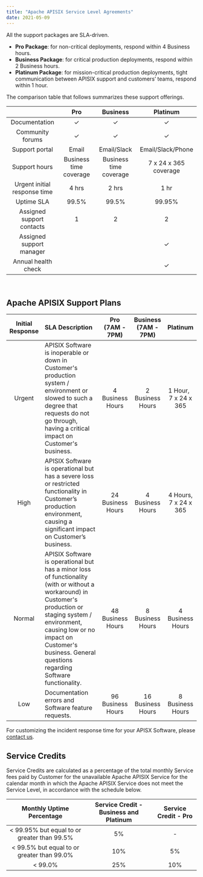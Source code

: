 ```yaml
---
title: "Apache APISIX Service Level Agreements"
date: 2021-05-09
---
```


All the support packages are SLA-driven.

- **Pro Package**: for non-critical deployments, respond within 4 Business hours.
- **Business Package**: for critical production deployments, respond within 2 Business hours.
- **Platinum Package**: for mission-critical production deployments, tight communication between APISIX support and customers’ teams, respond within 1 hour.

The comparison table that follows summarizes these support offerings.

|            &nbsp;            |          Pro           |        Business        |       Platinum        |
| :--------------------------: | :--------------------: | :--------------------: | :-------------------: |
|        Documentation         |           ✓            |           ✓            |           ✓           |
|       Community forums       |           ✓            |           ✓            |           ✓           |
|        Support portal        |         Email          |      Email/Slack       |   Email/Slack/Phone   |
|        Support hours         | Business time coverage | Business time coverage | 7 x 24 x 365 coverage |
| Urgent initial response time |         4 hrs          |         2 hrs          |         1 hr          |
|          Uptime SLA          |         99.5%          |         99.5%          |        99.95%         |
|  Assigned support contacts   |           1            |           2            |           2           |
|   Assigned support manager   |                        |                        |           ✓           |
|     Annual health check      |                        |                        |           ✓           |

<br />

## Apache APISIX Support Plans

| Initial Response | SLA Description                                                                                                                                                                                                                                                    |  Pro (7AM - 7PM)  | Business (7AM - 7PM) |          Platinum           |
| :--------------: | :----------------------------------------------------------------------------------------------------------------------------------------------------------------------------------------------------------------------------------------------------------------- | :---------------: | :------------------: | :-------------------------: |
|      Urgent      | APISIX Software is inoperable or down in Customer's production system / environment or slowed to such a degree that requests do not go through, having a critical impact on Customer's business.                                                                   | 4 Business Hours  |   2 Business Hours   | 1 Hour, &nbsp; 7 x 24 x 365 |
|       High       | APISIX Software is operational but has a severe loss or restricted functionality in Customer’s production environment, causing a significant impact on Customer’s business.                                                                                        | 24 Business Hours |   4 Business Hours   |    4 Hours, 7 x 24 x 365    |
|      Normal      | APISIX Software is operational but has a minor loss of functionality (with or without a workaround) in Customer's production or staging system / environment, causing low or no impact on Customer's business. General questions regarding Software functionality. | 48 Business Hours |   8 Business Hours   |      4 Business Hours       |
|       Low        | Documentation errors and Software feature requests.                                                                                                                                                                                                                | 96 Business Hours |  16 Business Hours   |      8 Business Hours       |

For customizing the incident response time for your APISX Software, please <a href="mailto:wenming@api7.ai">contact us</a>.

## Service Credits

Service Credits are calculated as a percentage of the total monthly Service fees paid by Customer for the unavailable Apache APISIX Service for the calendar month in which the Apache APISIX Service does not meet the Service Level, in accordance with the schedule below.

|          Monthly Uptime Percentage          | Service Credit - Business and Platinum | Service Credit - Pro |
| :-----------------------------------------: | :------------------------------------: | :------------------: |
| < 99.95% but equal to or greater than 99.5% |                   5%                   |          -           |
| < 99.5% but equal to or greater than 99.0%  |                  10%                   |          5%          |
|                   < 99.0%                   |                  25%                   |         10%          |
